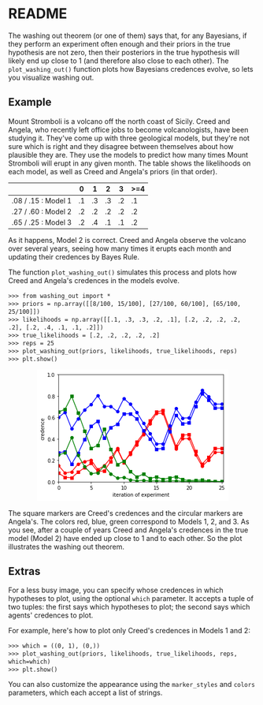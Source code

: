 # README

The washing out theorem (or one of them) says that, for any Bayesians, if they perform an experiment often enough and their priors in the true hypothesis are not zero, then their posteriors in the true hypothesis will likely end up close to 1 (and therefore also close to each other). The `plot_washing_out()` function plots how Bayesians credences evolve, so lets you visualize washing out.

## Example

Mount Stromboli is a volcano off the north coast of Sicily. Creed and Angela, who recently left office jobs to become volcanologists, have been studying it. They've come up with three geological models, but they're not sure which is right and they disagree between themselves about how plausible they are. They use the models to predict how many times Mount Stromboli will erupt in any given month. The table shows the likelihoods on each model, as well as Creed and Angela's priors (in that order).


|                     | 0  | 1  | 2  | 3  | >=4 |
|---------------------|----|----|----|----|-----|
| .08 / .15 : Model 1 | .1 | .3 | .3 | .2 | .1  |
| .27 / .60 : Model 2 | .2 | .2 | .2 | .2 | .2  |
| .65 / .25 : Model 3 | .2 | .4 | .1 | .1 | .2  |


As it happens, Model 2 is correct. Creed and Angela observe the volcano over several years, seeing how many times it erupts each month and updating their credences by Bayes Rule.

The function `plot_washing_out()` simulates this process and plots how Creed and Angela's credences in the models evolve.

```
>>> from washing_out import *
>>> priors = np.array([[8/100, 15/100], [27/100, 60/100], [65/100, 25/100]])
>>> likelihoods = np.array([[.1, .3, .3, .2, .1], [.2, .2, .2, .2, .2], [.2, .4, .1, .1, .2]])
>>> true_likelihoods = [.2, .2, .2, .2, .2]
>>> reps = 25
>>> plot_washing_out(priors, likelihoods, true_likelihoods, reps)
>>> plt.show()
```

<p align="center">
<img src="stromboli.png">
</p>

The square markers are Creed's credences and the circular markers are Angela's. The colors red, blue, green correspond to Models 1, 2, and 3. As you see, after a couple of years Creed and Angela's credences in the true model (Model 2) have ended up close to 1 and to each other. So the plot illustrates the washing out theorem.

## Extras

For a less busy image, you can specify whose credences in which hypotheses to plot, using the optional `which` parameter. It accepts a tuple of two tuples: the first says which hypotheses to plot; the second says which agents' credences to plot.

For example, here's how to plot only Creed's credences in Models 1 and 2:

```
>>> which = ((0, 1), (0,))
>>> plot_washing_out(priors, likelihoods, true_likelihoods, reps, which=which)
>>> plt.show()
```

You can also customize the appearance using the `marker_styles` and `colors` parameters, which each accept a list of strings.
